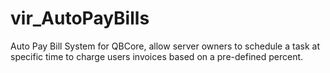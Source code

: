 # vir_AutoPayBills
Auto Pay Bill System for QBCore, allow server owners to schedule a task at specific time to charge users invoices based on a pre-defined percent.
